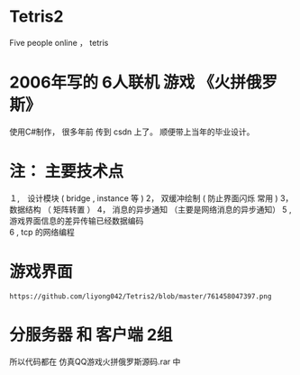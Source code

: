 # Tetris2
Five people online ， tetris

# 2006年写的 6人联机 游戏 《火拼俄罗斯》

使用C#制作， 很多年前 传到 csdn 上了。 顺便带上当年的毕业设计。

# 注： 主要技术点
  １,　设计模块 ( bridge , instance 等 )
  2，  双缓冲绘制 ( 防止界面闪烁 常用  )
  3，  数据结构 （ 矩阵转置 ）
  4，  消息的异步通知  （主要是网络消息的异步通知）
  5 ,  游戏界面信息的差异传输已经数据编码  
  6 ,  tcp 的网络编程   

# 游戏界面 
    https://github.com/liyong042/Tetris2/blob/master/761458047397.png
    
# 分服务器 和 客户端 2组  
   所以代码都在 仿真QQ游戏火拼俄罗斯源码.rar 中 
